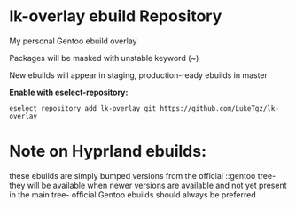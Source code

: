 # lk-overlay ebuild Repository

My personal Gentoo ebuild overlay

Packages will be masked with unstable keyword (~)

New ebuilds will appear in staging, production-ready ebuilds in master

**Enable with eselect-repository:**
```
eselect repository add lk-overlay git https://github.com/LukeTgz/lk-overlay
```

# Note on Hyprland ebuilds:

these ebuilds are simply bumped versions from the official ::gentoo tree- they will be available when newer versions are available and not yet present in the main tree- official Gentoo ebuilds should always be preferred
